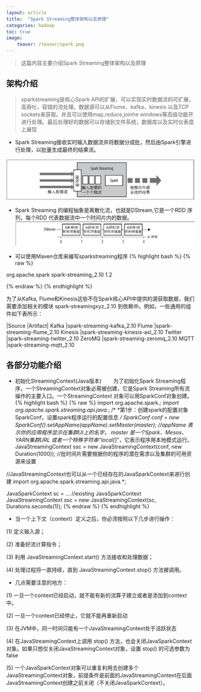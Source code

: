 ```yaml
---
layout: article
title:  "Spark Streaming整体架构以及原理"
categories: hadoop
toc: true
image:
    teaser: /teaser/spark.png
---
```


> 这篇内容主要介绍Spark Streaming整体架构以及原理

## 架构介绍
> sparkstreaming是核心Spark API的扩展，可以实现实时数据流的可扩展，高吞吐，容错的流处理。数据源可以从Flume、kafka、kinesis 以及TCP sockets来获取。并且可以使用map,reduce,joinhe windows等高级功能开进行处理。最后处理好的数据可以存储到文件系统，数据库以及实时仪表盘上展现
* Spark Streaming接收实时输入数据流并将数据分成批，然后由Spark引擎进行处理，以批量生成最终的结果流。

![](/images/hadoop/sparkstreaming/sparkstreaming1.png)

* Spark Streaming 的编程抽象是离散化流，也就是DStream,它是一个RDD 序列，每个RDD 代表数据流中一个时间片内的数据。
![](/images/hadoop/sparkstreaming/sparkstreaming2.png)

* 可以使用Maven仓库来编写sparkstreaming程序
{% highlight bash %}
{% raw %}

<dependency>
<groupId>org.apache.spark</groupId>
<artifactId>spark-streaming_2.10</artifactId>
<version>1.2</version>
</dependency>

{% endraw %}
{% endhighlight %}

为了从Kafka, Flume和Kinesis这些不在Spark核心API中提供的源获取数据，我们需要添加相关的模块 spark-streamingxyz_2.10 到依赖中。例如，一些通用的组件如下表所示：

|Source |Artifact|
Kafka |spark-streaming-kafka_2.10
Flume |spark-streaming-flume_2.10
Kinesis |spark-streaming-kinesis-asl_2.10
Twitter |spark-streaming-twitter_2.10
ZeroMQ |spark-streaming-zeromq_2.10
MQTT |spark-streaming-mqtt_2.10

## 各部分功能介绍
* 初始化StreamingContext(Java版本)
&emsp;&emsp;为了初始化Spark Streaming程序，一个StreamingContext对象必需被创建，它是Spark Streaming所有流操作的主要入口。一个StreamingContext 对象可以用SparkConf对象创建。
{% highlight bash %}
{% raw %}
import org.apache.spark.*;
import org.apache.spark.streaming.api.java.*;
/*
 *第1步：创建spark的配置对象SparkConf，设置spark程序运行的配置信息
*/
SparkConf conf = new SparkConf().setAppName(appName).setMaster(master);
//appName 表示你的应用程序显示在集群UI上的名字， master 是一个Spark、Mesos、YARN集群URL 或者一个特殊字符串“local[*]”，它表示程序用本地模式运行。
JavaStreamingContext ssc = new JavaStreamingContext(conf, new Duration(1000));
//批时间片需要根据你的程序的潜在需求以及集群的可用资源来设置


//JavaStreamingContext也可以从一个已经存在的JavaSparkContext来进行创建
import org.apache.spark.streaming.api.java.*;

JavaSparkContext sc = ...   //existing JavaSparkContext
JavaStreamingContext ssc = new JavaStreamingContext(sc, Durations.seconds(1));
{% endraw %}
{% endhighlight %}

* 当一个上下文（context）定义之后，你必须按照以下几步进行操作：

(1) 定义输入源；

(2) 准备好流计算指令；

(3) 利用 JavaStreamingContext.start() 方法接收和处理数据；

(4) 处理过程将一直持续，直到 JavaStreamingContext.stop() 方法被调用。

* 几点需要注意的地方：

(1) 一旦一个context已经启动，就不能有新的流算子建立或者是添加到context中。

(2) 一旦一个context已经停止，它就不能再重新启动

(3) 在JVM中，同一时间只能有一个JavaStreamingContext处于活跃状态

(4) 在JavaStreamingContext上调用 stop() 方法，也会关闭JavaSparkContext对象。如果只想仅关闭JavaStreamingContext对象，设置 stop() 的可选参数为false

(5) 一个JavaSparkContext对象可以重复利用去创建多个JavaStreamingContext对象，前提条件是前面的JavaStreamingContext在后面JavaStreamingContext创建之前关闭（不关闭JavaSparkContext）。